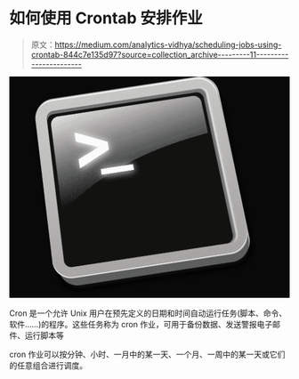 # 如何使用 Crontab 安排作业

> 原文：<https://medium.com/analytics-vidhya/scheduling-jobs-using-crontab-844c7e135d97?source=collection_archive---------11----------------------->

![](img/e0b13bddcf3d61795bd27d5b408fa169.png)

Cron 是一个允许 Unix 用户在预先定义的日期和时间自动运行任务(脚本、命令、软件……)的程序。这些任务称为 cron 作业，可用于备份数据、发送警报电子邮件、运行脚本等

cron 作业可以按分钟、小时、一月中的某一天、一个月、一周中的某一天或它们的任意组合进行调度。